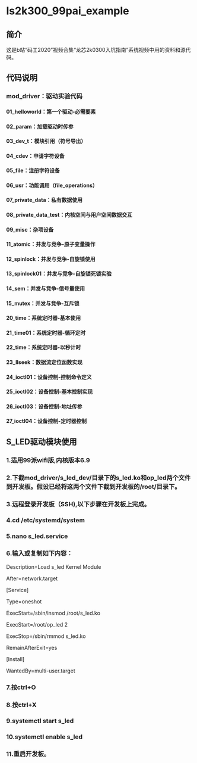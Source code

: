 # ls2k300_99pai_example

## 简介
这是b站“码工2020”视频合集“龙芯2k0300入坑指南”系统视频中用的资料和源代码。
## 代码说明
### mod_driver：驱动实验代码
#### 01_helloworld：第一个驱动-必需要素
#### 02_param：加载驱动时传参
#### 03_dev_t：模块引用（符号导出）
#### 04_cdev：申请字符设备
#### 05_file：注册字符设备
#### 06_usr：功能调用（file_operations）
#### 07_private_data：私有数据使用
#### 08_private_data_test：内核空间与用户空间数据交互
#### 09_misc：杂项设备
#### 11_atomic：并发与竞争-原子变量操作
#### 12_spinlock：并发与竞争-自旋锁使用
#### 13_spinlock01：并发与竞争-自旋锁死锁实验
#### 14_sem：并发与竞争-信号量使用
#### 15_mutex：并发与竞争-互斥锁

#### 20_time：系统定时器-基本使用
#### 21_time01：系统定时器-循环定时
#### 22_time：系统定时器-以秒计时
#### 23_llseek：数据流定位函数实现
#### 24_ioctl01：设备控制-控制命令定义
#### 25_ioctl02：设备控制-基本控制实现
#### 26_ioctl03：设备控制-地址传参
#### 27_ioctl04：设备控制-定时器控制

## S_LED驱动模块使用
### 1.适用99派wifi版,内核版本6.9
### 2.下截mod_driver/s_led_dev/目录下的s_led.ko和op_led两个文件到开发板。假设已经将这两个文件下截到开发板的/root/目录下。
### 3.远程登录开发板（SSH),以下步骤在开发板上完成。
### 4.cd /etc/systemd/system
### 5.nano s_led.service
### 6.输入或复制如下内容：

Description=Load s_led Kernel Module

After=network.target

[Service]

Type=oneshot

ExecStart=/sbin/insmod /root/s_led.ko

ExecStart=/root/op_led 2

ExecStop=/sbin/rmmod s_led.ko

RemainAfterExit=yes

[Install]

WantedBy=multi-user.target

### 7.按ctrl+O
### 8.按ctrl+X
### 9.systemctl start s_led
### 10.systemctl enable s_led
### 11.重启开发板。